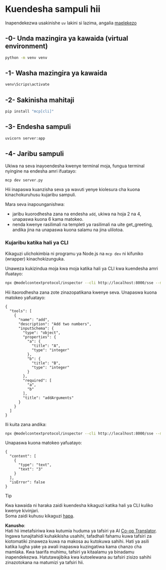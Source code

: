 <!--
CO_OP_TRANSLATOR_METADATA:
{
  "original_hash": "69ba3bd502bd743233137bac5539c08b",
  "translation_date": "2025-08-18T14:10:50+00:00",
  "source_file": "03-GettingStarted/05-sse-server/solution/python/README.md",
  "language_code": "sw"
}
-->
# Kuendesha sampuli hii

Inapendekezwa usakinishe `uv` lakini si lazima, angalia [maelekezo](https://docs.astral.sh/uv/#highlights)

## -0- Unda mazingira ya kawaida (virtual environment)

```bash
python -m venv venv
```

## -1- Washa mazingira ya kawaida

```bash
venv\Scrips\activate
```

## -2- Sakinisha mahitaji

```bash
pip install "mcp[cli]"
```

## -3- Endesha sampuli

```bash
uvicorn server:app
```

## -4- Jaribu sampuli

Ukiwa na seva inayoendesha kwenye terminal moja, fungua terminal nyingine na endesha amri ifuatayo:

```bash
mcp dev server.py
```

Hii inapaswa kuanzisha seva ya wavuti yenye kiolesura cha kuona kinachokuruhusu kujaribu sampuli.

Mara seva inapounganishwa:

- jaribu kuorodhesha zana na endesha `add`, ukiwa na hoja 2 na 4, unapaswa kuona 6 kama matokeo.
- nenda kwenye rasilimali na templeti ya rasilimali na uite get_greeting, andika jina na unapaswa kuona salamu na jina ulilotoa.

### Kujaribu katika hali ya CLI

Kikaguzi ulichokimbia ni programu ya Node.js na `mcp dev` ni kifuniko (wrapper) kinachokizunguka.

Unaweza kukizindua moja kwa moja katika hali ya CLI kwa kuendesha amri ifuatayo:

```bash
npx @modelcontextprotocol/inspector --cli http://localhost:8000/sse --method tools/list
```

Hii itaorodhesha zana zote zinazopatikana kwenye seva. Unapaswa kuona matokeo yafuatayo:

```text
{
  "tools": [
    {
      "name": "add",
      "description": "Add two numbers",
      "inputSchema": {
        "type": "object",
        "properties": {
          "a": {
            "title": "A",
            "type": "integer"
          },
          "b": {
            "title": "B",
            "type": "integer"
          }
        },
        "required": [
          "a",
          "b"
        ],
        "title": "addArguments"
      }
    }
  ]
}
```

Ili kuita zana andika:

```bash
npx @modelcontextprotocol/inspector --cli http://localhost:8000/sse --method tools/call --tool-name add --tool-arg a=1 --tool-arg b=2
```

Unapaswa kuona matokeo yafuatayo:

```text
{
  "content": [
    {
      "type": "text",
      "text": "3"
    }
  ],
  "isError": false
}
```

> [!TIP]  
> Kwa kawaida ni haraka zaidi kuendesha kikaguzi katika hali ya CLI kuliko kwenye kivinjari.  
> Soma zaidi kuhusu kikaguzi [hapa](https://github.com/modelcontextprotocol/inspector).

**Kanusho**:  
Hati hii imetafsiriwa kwa kutumia huduma ya tafsiri ya AI [Co-op Translator](https://github.com/Azure/co-op-translator). Ingawa tunajitahidi kuhakikisha usahihi, tafadhali fahamu kuwa tafsiri za kiotomatiki zinaweza kuwa na makosa au kutokuwa sahihi. Hati ya asili katika lugha yake ya awali inapaswa kuzingatiwa kama chanzo cha mamlaka. Kwa taarifa muhimu, tafsiri ya kitaalamu ya binadamu inapendekezwa. Hatutawajibika kwa kutoelewana au tafsiri zisizo sahihi zinazotokana na matumizi ya tafsiri hii.